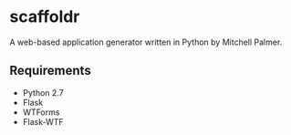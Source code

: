 # scaffoldr
A web-based application generator written in Python by Mitchell Palmer.

## Requirements
- Python 2.7
- Flask
- WTForms
- Flask-WTF